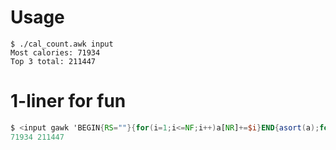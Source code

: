 # Usage

```shell
$ ./cal_count.awk input
Most calories: 71934
Top 3 total: 211447
```

# 1-liner for fun
```awk
$ <input gawk 'BEGIN{RS=""}{for(i=1;i<=NF;i++)a[NR]+=$i}END{asort(a);for(i=FNR;i>=FNR-2;i--)sum=sum+a[i];print a[FNR],sum}'
71934 211447
```
